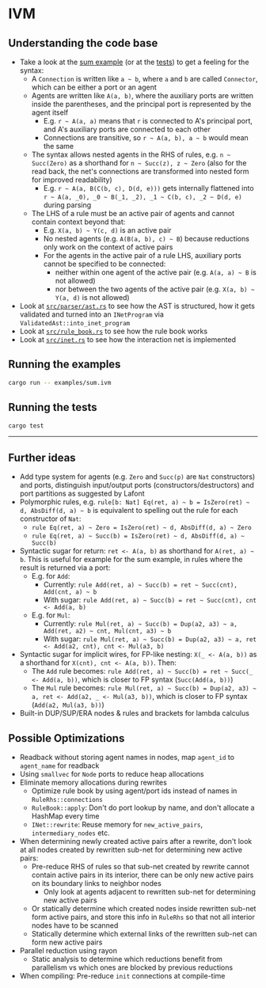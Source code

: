 # IVM

## Understanding the code base
- Take a look at the [sum example](examples/sum.ivm) (or at the [tests](src/tests.rs)) to get a feeling for the syntax:
    - A `Connection` is written like `a ~ b`, where `a` and `b` are called `Connector`, which can be either a port or an agent
    - Agents are written like `A(a, b)`, where the auxiliary ports are written inside the parentheses, and the principal port is represented by the agent itself
        - E.g. `r ~ A(a, a)` means that `r` is connected to A's principal port, and A's auxiliary ports are connected to each other
        - Connections are transitive, so `r ~ A(a, b), a ~ b` would mean the same
    - The syntax allows nested agents in the RHS of rules, e.g. `n ~ Succ(Zero)` as a shorthand for `n ~ Succ(z), z ~ Zero` (also for the read back, the net's connections are transformed into nested form for improved readability)
        - E.g. `r ~ A(a, B(C(b, c), D(d, e)))` gets internally flattened into `r ~ A(a, _0), _0 ~ B(_1, _2), _1 ~ C(b, c), _2 ~ D(d, e)` during parsing
    - The LHS of a rule must be an active pair of agents and cannot contain context beyond that:
        - E.g. `X(a, b) ~ Y(c, d)` is an active pair
        - No nested agents (e.g. `A(B(a, b), c) ~ B`) because reductions only work on the context of active pairs
        - For the agents in the active pair of a rule LHS, auxiliary ports cannot be specified to be connected:
            - neither within one agent of the active pair (e.g. `A(a, a) ~ B` is not allowed)
            - nor between the two agents of the active pair (e.g. `X(a, b) ~ Y(a, d)` is not allowed)
- Look at [`src/parser/ast.rs`](src/parser/ast.rs) to see how the AST is structured, how it gets validated and turned into an `INetProgram` via `ValidatedAst::into_inet_program`
- Look at [`src/rule_book.rs`](src/rule_book.rs) to see how the rule book works
- Look at [`src/inet.rs`](src/inet.rs) to see how the interaction net is implemented

## Running the examples
```sh
cargo run -- examples/sum.ivm
```

## Running the tests
```sh
cargo test
```

---

## Further ideas
- Add type system for agents (e.g. `Zero` and `Succ(p)` are `Nat` constructors) and ports, distinguish input/output ports (constructors/destructors) and port partitions as suggested by Lafont
- Polymorphic rules, e.g. `rule[b: Nat] Eq(ret, a) ~ b = IsZero(ret) ~ d, AbsDiff(d, a) ~ b` is equivalent to spelling out the rule for each constructor of `Nat`:
    - `rule Eq(ret, a) ~ Zero = IsZero(ret) ~ d, AbsDiff(d, a) ~ Zero`
    - `rule Eq(ret, a) ~ Succ(b) = IsZero(ret) ~ d, AbsDiff(d, a) ~ Succ(b)`
- Syntactic sugar for return: `ret <- A(a, b)` as shorthand for `A(ret, a) ~ b`. This is useful for example for the sum example, in rules where the result is returned via a port:
    - E.g. for `Add`:
        - Currently: `rule Add(ret, a) ~ Succ(b) = ret ~ Succ(cnt), Add(cnt, a) ~ b`
        - With sugar: `rule Add(ret, a) ~ Succ(b) = ret ~ Succ(cnt), cnt <- Add(a, b)`
    - E.g. for `Mul`:
        - Currently: `rule Mul(ret, a) ~ Succ(b) = Dup(a2, a3) ~ a, Add(ret, a2) ~ cnt, Mul(cnt, a3) ~ b`
        - With sugar: `rule Mul(ret, a) ~ Succ(b) = Dup(a2, a3) ~ a, ret <- Add(a2, cnt), cnt <- Mul(a3, b)`
- Syntactic sugar for implicit wires, for FP-like nesting: `X(_ <- A(a, b))` as a shorthand for `X(cnt), cnt <- A(a, b))`. Then:
    - The `Add` rule becomes: `rule Add(ret, a) ~ Succ(b) = ret ~ Succ(_ <- Add(a, b))`, which is closer to FP syntax (`Succ(Add(a, b))`)
    - The `Mul` rule becomes: `rule Mul(ret, a) ~ Succ(b) = Dup(a2, a3) ~ a, ret <- Add(a2, _ <- Mul(a3, b))`, which is closer to FP syntax (`Add(a2, Mul(a3, b))`)
- Built-in DUP/SUP/ERA nodes & rules and brackets for lambda calculus

## Possible Optimizations
- Readback without storing agent names in nodes, map `agent_id` to `agent_name` for readback
- Using `smallvec` for `Node` ports to reduce heap allocations
- Eliminate memory allocations during rewrites
    - Optimize rule book by using agent/port ids instead of names in `RuleRhs::connections`
    - `RuleBook::apply`: Don't do port lookup by name, and don't allocate a HashMap every time
    - `INet::rewrite`: Reuse memory for `new_active_pairs`, `intermediary_nodes` etc.
- When determining newly created active pairs after a rewrite, don't look at all nodes created by rewritten sub-net for determining new active pairs:
    - Pre-reduce RHS of rules so that sub-net created by rewrite cannot contain active pairs in its interior, there can be only new active pairs on its boundary links to neighbor nodes
        - Only look at agents adjacent to rewritten sub-net for determining new active pairs
    - Or statically determine which created nodes inside rewritten sub-net form active pairs, and store this info in `RuleRhs` so that not all interior nodes have to be scanned
    - Statically determine which external links of the rewritten sub-net can form new active pairs
- Parallel reduction using rayon
    - Static analysis to determine which reductions benefit from parallelism vs which ones are blocked by previous reductions
- When compiling: Pre-reduce `init` connections at compile-time
